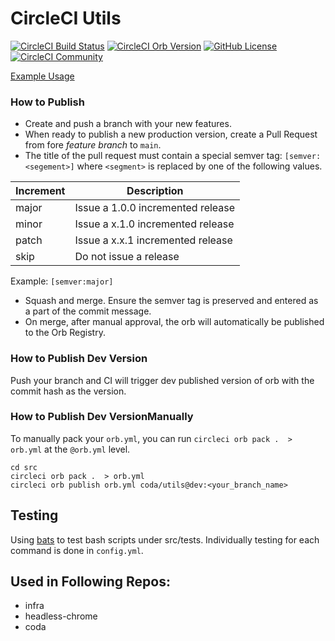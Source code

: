 
# CircleCI Utils


[![CircleCI Build Status](https://circleci.com/gh/coda-hq/circleci-utils.svg?style=shield "CircleCI Build Status")](https://circleci.com/gh/coda-hq/circleci-utils) [![CircleCI Orb Version](https://img.shields.io/badge/endpoint.svg?url=https://badges.circleci.io/orb/coda/utils)](https://circleci.com/orbs/registry/orb/coda/utils) [![GitHub License](https://img.shields.io/badge/license-MIT-lightgrey.svg)](https://raw.githubusercontent.com/coda-hq/circleci-utils/main/LICENSE) [![CircleCI Community](https://img.shields.io/badge/community-CircleCI%20Discuss-343434.svg)](https://discuss.circleci.com/c/ecosystem/orbs)

[Example Usage](src/examples/example.yml)
### How to Publish
* Create and push a branch with your new features.
* When ready to publish a new production version, create a Pull Request from fore _feature branch_ to `main`.
* The title of the pull request must contain a special semver tag: `[semver:<segement>]` where `<segment>` is replaced by one of the following values.

| Increment | Description|
| ----------| -----------|
| major     | Issue a 1.0.0 incremented release|
| minor     | Issue a x.1.0 incremented release|
| patch     | Issue a x.x.1 incremented release|
| skip      | Do not issue a release|

Example: `[semver:major]`

* Squash and merge. Ensure the semver tag is preserved and entered as a part of the commit message.
* On merge, after manual approval, the orb will automatically be published to the Orb Registry.
### How to Publish Dev Version

Push your branch and CI will trigger dev published version of orb with the commit hash as the version.

### How to Publish Dev VersionManually

To manually pack your `orb.yml`, you can run `circleci orb pack .  > orb.yml` at the `@orb.yml` level.

```
cd src
circleci orb pack .  > orb.yml
circleci orb publish orb.yml coda/utils@dev:<your_branch_name>
```


## Testing
Using [bats](https://github.com/sstephenson/bats#installing-bats-from-source) to test bash scripts under src/tests.
Individually testing for each command is done in `config.yml`.

## Used in Following Repos:
- infra
- headless-chrome
- coda
